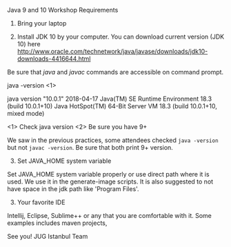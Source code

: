 Java 9 and 10 Workshop Requirements

1) Bring your laptop

2) Install JDK 10 by your computer. You can download current version (JDK 10) here http://www.oracle.com/technetwork/java/javase/downloads/jdk10-downloads-4416644.html

Be sure that *java* and *javac* commands are accessible on command prompt.

java -version <1>

java version "10.0.1" 2018-04-17
Java(TM) SE Runtime Environment 18.3 (build 10.0.1+10)
Java HotSpot(TM) 64-Bit Server VM 18.3 (build 10.0.1+10, mixed mode)

<1> Check java version
<2> Be sure you have 9+


We saw in the previous practices, some attendees checked `java -version` but not `javac -version`. Be sure that both print 9+ version.

3) Set JAVA_HOME system variable

Set JAVA_HOME system variable properly or use direct path where it is used. We use it in the generate-image scripts. It is also suggested to not have space in the jdk path like 'Program Files'.

3) Your favorite IDE

Intellij, Eclipse, Sublime++ or any that you are comfortable with it. Some examples includes maven projects, 



See you!
JUG Istanbul Team
